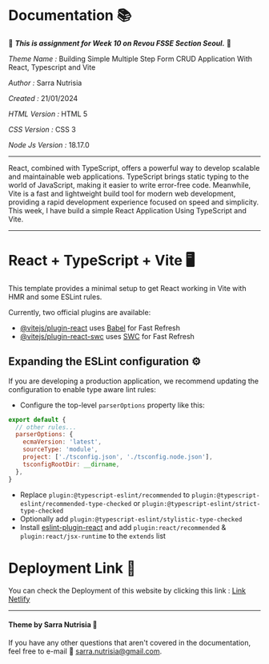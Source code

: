 # Documentation 📚


🔎 **_This is assignment for Week 10 on Revou FSSE Section Seoul._** 🔎



*Theme Name :* Building Simple Multiple Step Form CRUD Application With React, Typescript and Vite

*Author :* Sarra Nutrisia

*Created :* 21/01/2024 

*HTML Version :* HTML 5

*CSS Version :* CSS 3

*Node Js Version :* 18.17.0

***
React, combined with TypeScript, offers a powerful way to develop scalable and maintainable web applications. TypeScript brings static typing to the world of JavaScript, making it easier to write error-free code. Meanwhile, Vite is a fast and lightweight build tool for modern web development, providing a rapid development experience focused on speed and simplicity. This week, I have build a simple React Application Using TypeScript and Vite.
***
# React + TypeScript + Vite 🖥️

This template provides a minimal setup to get React working in Vite with HMR and some ESLint rules.

Currently, two official plugins are available:

- [@vitejs/plugin-react](https://github.com/vitejs/vite-plugin-react/blob/main/packages/plugin-react/README.md) uses [Babel](https://babeljs.io/) for Fast Refresh
- [@vitejs/plugin-react-swc](https://github.com/vitejs/vite-plugin-react-swc) uses [SWC](https://swc.rs/) for Fast Refresh

## Expanding the ESLint configuration ⚙️

If you are developing a production application, we recommend updating the configuration to enable type aware lint rules:

- Configure the top-level `parserOptions` property like this:

```js
export default {
  // other rules...
  parserOptions: {
    ecmaVersion: 'latest',
    sourceType: 'module',
    project: ['./tsconfig.json', './tsconfig.node.json'],
    tsconfigRootDir: __dirname,
  },
}
```

- Replace `plugin:@typescript-eslint/recommended` to `plugin:@typescript-eslint/recommended-type-checked` or `plugin:@typescript-eslint/strict-type-checked`
- Optionally add `plugin:@typescript-eslint/stylistic-type-checked`
- Install [eslint-plugin-react](https://github.com/jsx-eslint/eslint-plugin-react) and add `plugin:react/recommended` & `plugin:react/jsx-runtime` to the `extends` list


# Deployment Link 🚀
You can check the Deployment of this website by clicking this link : [Link Netlify](https://branchweek10--remarkable-moxie-a10d78.netlify.app/) 
  
***

#### Theme by Sarra Nutrisia &#127776;
If you have any other questions that aren't covered in the documentation, feel free to e-mail &#128233; <sarra.nutrisia@gmail.com>.

